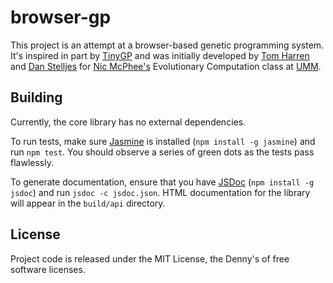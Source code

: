 browser-gp
==

This project is an attempt at a browser-based genetic programming system. It's
inspired in part by [TinyGP][tinygp] and was initially developed by
[Tom Harren][tom] and [Dan Stelljes][dan] for [Nic McPhee's][nic] Evolutionary
Computation class at [UMM][mo-sweet-mo].

Building
--

Currently, the core library has no external dependencies.

To run tests, make sure [Jasmine][jasmine] is installed (`npm install -g
jasmine`) and run `npm test`. You should observe a series of green dots as the
tests pass flawlessly.

To generate documentation, ensure that you have [JSDoc][jsdoc] (`npm install -g
jsdoc`) and run `jsdoc -c jsdoc.json`. HTML documentation for the library will
appear in the `build/api` directory.

License
--

Project code is released under the MIT License, the Denny's of free software
licenses.

[dan]: https://github.com/dstelljes
[jasmine]: https://jasmine.github.io/
[jsdoc]: http://usejsdoc.org/
[mo-sweet-mo]: http://morris.umn.edu/
[nic]: http://facultypages.morris.umn.edu/~mcphee/
[tinygp]: http://cswww.essex.ac.uk/staff/rpoli/TinyGP/
[tom]: https://github.com/harre096

